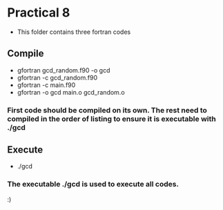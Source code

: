 # Practical 8

* This folder contains three fortran codes

## Compile

* gfortran gcd_random.f90 -o gcd
* gfortran -c gcd_random.f90 
* gfortran -c main.f90
* gfortran -o gcd main.o gcd_random.o

### First code should be compiled on its own. The rest need to compiled in the order of listing to ensure it is executable with ./gcd

## Execute

* ./gcd
  
### The executable ./gcd is used to execute all codes.

:)

